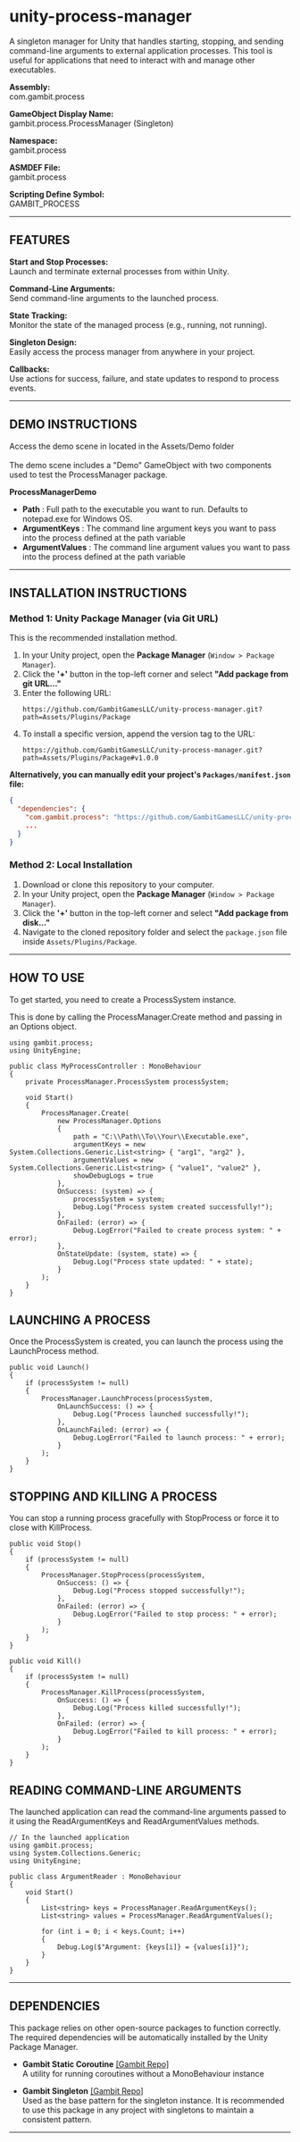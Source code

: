 # unity-process-manager
A singleton manager for Unity that handles starting, stopping, and sending command-line arguments to external application processes. This tool is useful for applications that need to interact with and manage other executables.

**Assembly:**\
com.gambit.process

**GameObject Display Name:**\
gambit.process.ProcessManager (Singleton)

**Namespace:**\
gambit.process

**ASMDEF File:**\
gambit.process  

**Scripting Define Symbol:**\
GAMBIT_PROCESS

---

## FEATURES

**Start and Stop Processes:**\
Launch and terminate external processes from within Unity.

**Command-Line Arguments:**\
Send command-line arguments to the launched process.

**State Tracking:**\
Monitor the state of the managed process (e.g., running, not running).

**Singleton Design:**\
Easily access the process manager from anywhere in your project.

**Callbacks:**\
Use actions for success, failure, and state updates to respond to process events.

---

## DEMO INSTRUCTIONS

Access the demo scene in located in the Assets/Demo folder\
\
The demo scene includes a "Demo" GameObject with two components used to test the ProcessManager package.

**ProcessManagerDemo**
- **Path** : Full path to the executable you want to run. Defaults to notepad.exe for Windows OS.
- **ArgumentKeys** : The command line argument keys you want to pass into the process defined at the path variable
- **ArgumentValues** : The command line argument values you want to pass into the process defined at the path variable

---

## INSTALLATION INSTRUCTIONS

### Method 1: Unity Package Manager (via Git URL)

This is the recommended installation method.

1.  In your Unity project, open the **Package Manager** (`Window > Package Manager`).
2.  Click the **'+'** button in the top-left corner and select **"Add package from git URL..."**
3.  Enter the following URL:
    ```
    https://github.com/GambitGamesLLC/unity-process-manager.git?path=Assets/Plugins/Package
    ```
4.  To install a specific version, append the version tag to the URL:
    ```
    https://github.com/GambitGamesLLC/unity-process-manager.git?path=Assets/Plugins/Package#v1.0.0
    ```

**Alternatively, you can manually edit your project's `Packages/manifest.json` file:**

```json
{
  "dependencies": {
    "com.gambit.process": "https://github.com/GambitGamesLLC/unity-process-manager.git?path=Assets/Plugins/Package",
    ...
  }
}
```

### Method 2: Local Installation

1.  Download or clone this repository to your computer.
2.  In your Unity project, open the **Package Manager** (`Window > Package Manager`).
3.  Click the **'+'** button in the top-left corner and select **"Add package from disk..."**
4.  Navigate to the cloned repository folder and select the `package.json` file inside `Assets/Plugins/Package`.

---

## HOW TO USE
To get started, you need to create a ProcessSystem instance.

This is done by calling the ProcessManager.Create method and passing in an Options object.

```
using gambit.process;
using UnityEngine;

public class MyProcessController : MonoBehaviour
{
    private ProcessManager.ProcessSystem processSystem;

    void Start()
    {
        ProcessManager.Create(
            new ProcessManager.Options
            {
                path = "C:\\Path\\To\\Your\\Executable.exe",
                argumentKeys = new System.Collections.Generic.List<string> { "arg1", "arg2" },
                argumentValues = new System.Collections.Generic.List<string> { "value1", "value2" },
                showDebugLogs = true
            },
            OnSuccess: (system) => {
                processSystem = system;
                Debug.Log("Process system created successfully!");
            },
            OnFailed: (error) => {
                Debug.LogError("Failed to create process system: " + error);
            },
            OnStateUpdate: (system, state) => {
                Debug.Log("Process state updated: " + state);
            }
        );
    }
}
```

## LAUNCHING A PROCESS
Once the ProcessSystem is created, you can launch the process using the LaunchProcess method.

```
public void Launch()
{
    if (processSystem != null)
    {
        ProcessManager.LaunchProcess(processSystem,
            OnLaunchSuccess: () => {
                Debug.Log("Process launched successfully!");
            },
            OnLaunchFailed: (error) => {
                Debug.LogError("Failed to launch process: " + error);
            }
        );
    }
}
```

## STOPPING AND KILLING A PROCESS
You can stop a running process gracefully with StopProcess or force it to close with KillProcess.

```
public void Stop()
{
    if (processSystem != null)
    {
        ProcessManager.StopProcess(processSystem,
            OnSuccess: () => {
                Debug.Log("Process stopped successfully!");
            },
            OnFailed: (error) => {
                Debug.LogError("Failed to stop process: " + error);
            }
        );
    }
}

public void Kill()
{
    if (processSystem != null)
    {
        ProcessManager.KillProcess(processSystem,
            OnSuccess: () => {
                Debug.Log("Process killed successfully!");
            },
            OnFailed: (error) => {
                Debug.LogError("Failed to kill process: " + error);
            }
        );
    }
}
```

## READING COMMAND-LINE ARGUMENTS
The launched application can read the command-line arguments passed to it using the ReadArgumentKeys and ReadArgumentValues methods.

```
// In the launched application
using gambit.process;
using System.Collections.Generic;
using UnityEngine;

public class ArgumentReader : MonoBehaviour
{
    void Start()
    {
        List<string> keys = ProcessManager.ReadArgumentKeys();
        List<string> values = ProcessManager.ReadArgumentValues();

        for (int i = 0; i < keys.Count; i++)
        {
            Debug.Log($"Argument: {keys[i]} = {values[i]}");
        }
    }
}
```

---

## DEPENDENCIES
This package relies on other open-source packages to function correctly. The required dependencies will be automatically installed by the Unity Package Manager.

-   **Gambit Static Coroutine** [[Gambit Repo]](https://github.com/GambitGamesLLC/unity-config-manager)  
    A utility for running coroutines without a MonoBehaviour instance

-   **Gambit Singleton** [[Gambit Repo]](https://github.com/GambitGamesLLC/unity-singleton)  
    Used as the base pattern for the singleton instance. It is recommended to use this package in any project with singletons to maintain a consistent pattern.

---
